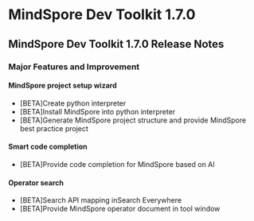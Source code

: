 # MindSpore Dev Toolkit 1.7.0
## MindSpore Dev Toolkit 1.7.0 Release Notes
### Major Features and Improvement
#### MindSpore project setup wizard
- [BETA]Create python interpreter
- [BETA]Install MindSpore into python interpreter
- [BETA]Generate MindSpore project structure and provide MindSpore best practice project
#### Smart code completion
- [BETA]Provide code completion for MindSpore based on AI
#### Operator search
- [BETA]Search API mapping inSearch Everywhere
- [BETA]Provide MindSpore operator document in tool window